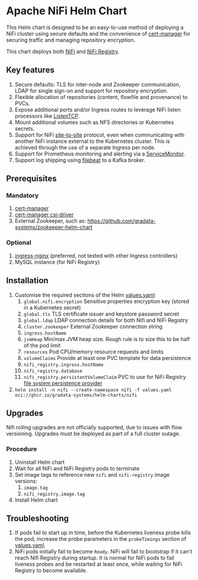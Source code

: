 # Apache NiFi Helm Chart

This Helm chart is designed to be an easy-to-use method of deploying a NiFi cluster using secure defaults and the convenience of [cert-manager](https://cert-manager.io/) for securing traffic and managing repository encryption.

This chart deploys both [NiFi](https://nifi.apache.org/docs/nifi-docs/) and [NiFi Registry](https://nifi.apache.org/registry.html).

## Key features

1. Secure defaults: TLS for inter-node and Zookeeper communication, LDAP for single sign-on and support for repository encryption.
2. Flexible allocation of repositories (content, flowfile and provenance) to PVCs.
3. Expose additional ports and/or Ingress routes to leverage NiFi listen processors like [ListenTCP](https://nifi.apache.org/docs/nifi-docs/components/org.apache.nifi/nifi-standard-nar/1.21.0/org.apache.nifi.processors.standard.ListenTCP/index.html).
4. Mount additional volumes such as NFS directories or Kubernetes secrets.
5. Support for NiFi [site-to-site](https://nifi.apache.org/docs/nifi-docs/html/user-guide.html#site-to-site) protocol, even when communicating with another NiFi instance external to the Kubernetes cluster. This is achieved through the use of a separate Ingress per node.
6. Support for Prometheus monitoring and alerting via a [ServiceMonitor](https://github.com/prometheus-operator/prometheus-operator/blob/main/Documentation/user-guides/getting-started.md).
7. Support log shipping using [filebeat](https://www.elastic.co/guide/en/beats/filebeat/current/kafka-output.html) to a Kafka broker.

## Prerequisites

### Mandatory

1. [cert-manager](https://github.com/cert-manager/cert-manager)
2. [cert-manager csi-driver](https://github.com/cert-manager/csi-driver)
3. External Zookeeper, such as: https://github.com/gradata-systems/zookeeper-helm-chart

### Optional

1. [ingress-nginx](https://github.com/kubernetes/ingress-nginx) (preferred, not tested with other Ingress controllers)
2. MySQL instance (for NiFi Registry)

## Installation

1. Customise the required sections of the Helm [values.yaml](values.yaml):
   1. `global.nifi.encryption` Sensitive properties encryption key (stored in a Kubernetes secret)
   2. `global.tls` TLS certificate issuer and keystore password secret
   3. `global.ldap` LDAP connection details for both Nifi and NiFi Registry
   4. `cluster.zookeeper` External Zookeeper connection string
   5. `ingress.hostName`
   6. `jvmHeap` Min/max JVM heap size. Rough rule is to size this to be half of the pod limit
   7. `resources` Pod CPU/memory resource requests and limits
   8. `volumeClaims` Provide at least one PVC template for data persistence
   9. `nifi_registry.ingress.hostName`
   10. `nifi_registry.database`
   11. `nifi_registry.persistentVolumeClaim` PVC to use for NiFi Registry [file system persistence provider](https://nifi.apache.org/docs/nifi-registry-docs/html/administration-guide.html#filesystemflowpersistenceprovider)
2. `helm install -n nifi --create-namespace nifi -f values.yaml oci://ghcr.io/gradata-systems/helm-charts/nifi`

## Upgrades

Nifi rolling upgrades are not officially supported, due to issues with flow versioning. Upgrades must be deployed as part of a full cluster outage.

### Procedure

1. Uninstall Helm chart
2. Wait for all NiFi and NiFi Registry pods to terminate
3. Set image tags to reference new `nifi` and `nifi-registry` image versions:
   1. `image.tag`
   2. `nifi_registry.image.tag`
4. Install Helm chart

## Troubleshooting

1. If pods fail to start up in time, before the Kubernetes liveness probe kills the pod, increase the probe parameters in the `probeTimings` section of [values.yaml](values.yaml).
2. NiFi pods initially fail to become `Ready`. NiFi will fail to bootstrap if it can't reach Nifi Registry during startup. It is normal for NiFi pods to fail liveness probes and be restarted at least once, while waiting for NiFi Registry to become available.
